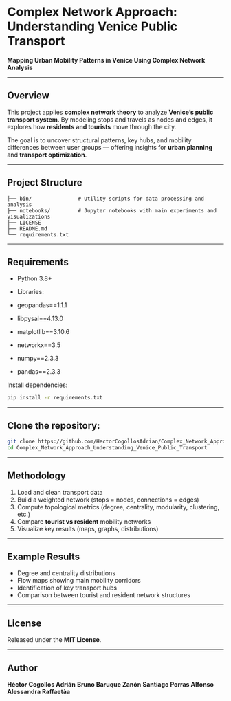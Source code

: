 # Complex Network Approach: Understanding Venice Public Transport

**Mapping Urban Mobility Patterns in Venice Using Complex Network Analysis**

---

## Overview

This project applies **complex network theory** to analyze **Venice’s public transport system**.
By modeling stops and travels as nodes and edges, it explores how **residents and tourists** move through the city.

The goal is to uncover structural patterns, key hubs, and mobility differences between user groups — offering insights for **urban planning** and **transport optimization**.

---

## Project Structure

```
├── bin/               # Utility scripts for data processing and analysis
├── notebooks/         # Jupyter notebooks with main experiments and visualizations
├── LICENSE
├── README.md
└── requirements.txt
```

---

## Requirements

* Python 3.8+
* Libraries:

* geopandas==1.1.1
* libpysal==4.13.0
* matplotlib==3.10.6
* networkx==3.5
* numpy==2.3.3
* pandas==2.3.3

Install dependencies:

```bash
pip install -r requirements.txt
```

---

## Clone the repository:

   ```bash
   git clone https://github.com/HectorCogollosAdrian/Complex_Network_Approach_Understanding_Venice_Public_Transport.git
   cd Complex_Network_Approach_Understanding_Venice_Public_Transport
   ```



---

## Methodology

1. Load and clean transport data
2. Build a weighted network (stops = nodes, connections = edges)
3. Compute topological metrics (degree, centrality, modularity, clustering, etc.)
4. Compare **tourist vs resident** mobility networks
5. Visualize key results (maps, graphs, distributions)

---

## Example Results

* Degree and centrality distributions
* Flow maps showing main mobility corridors
* Identification of key transport hubs
* Comparison between tourist and resident network structures

---

## License

Released under the **MIT License**.

---

## Author

**Héctor Cogollos Adrián**
**Bruno Baruque Zanón**
**Santiago Porras Alfonso**
**Alessandra Raffaetàa**

